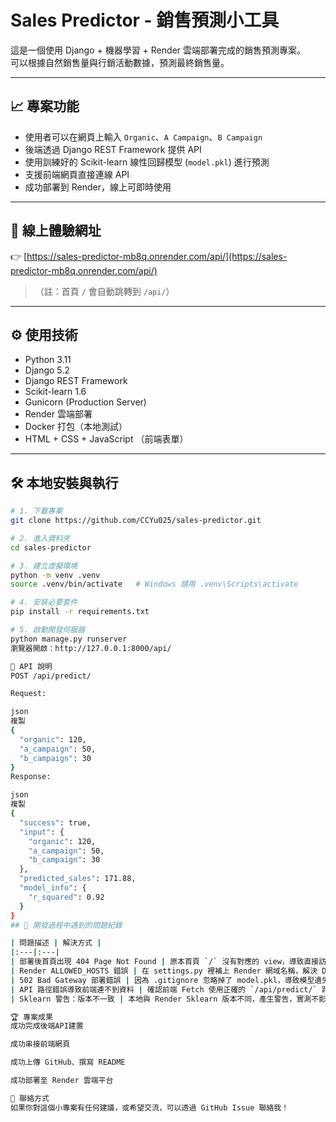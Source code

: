 # Sales Predictor - 銷售預測小工具

這是一個使用 Django + 機器學習 + Render 雲端部署完成的銷售預測專案。  
可以根據自然銷售量與行銷活動數據，預測最終銷售量。

---

## 📈 專案功能

- 使用者可以在網頁上輸入 `Organic`、`A Campaign`、`B Campaign`
- 後端透過 Django REST Framework 提供 API
- 使用訓練好的 Scikit-learn 線性回歸模型 (`model.pkl`) 進行預測
- 支援前端網頁直接連線 API
- 成功部署到 Render，線上可即時使用

---

## 🚀 線上體驗網址

👉 [https://sales-predictor-mb8q.onrender.com/api/](https://sales-predictor-mb8q.onrender.com/api/)

> （註：首頁 `/` 會自動跳轉到 `/api/`）

---

## ⚙️ 使用技術

- Python 3.11
- Django 5.2
- Django REST Framework
- Scikit-learn 1.6
- Gunicorn (Production Server)
- Render 雲端部署
- Docker 打包（本地測試）
- HTML + CSS + JavaScript （前端表單）

---

## 🛠️ 本地安裝與執行

```bash
# 1. 下載專案
git clone https://github.com/CCYu025/sales-predictor.git

# 2. 進入資料夾
cd sales-predictor

# 3. 建立虛擬環境
python -m venv .venv
source .venv/bin/activate   # Windows 請用 .venv\Scripts\activate

# 4. 安裝必要套件
pip install -r requirements.txt

# 5. 啟動開發伺服器
python manage.py runserver
瀏覽器開啟：http://127.0.0.1:8000/api/

🧩 API 說明
POST /api/predict/

Request:

json
複製
{
  "organic": 120,
  "a_campaign": 50,
  "b_campaign": 30
}
Response:

json
複製
{
  "success": true,
  "input": {
    "organic": 120,
    "a_campaign": 50,
    "b_campaign": 30
  },
  "predicted_sales": 171.88,
  "model_info": {
    "r_squared": 0.92
  }
}
## 🐛 開發過程中遇到的問題紀錄

| 問題描述 | 解決方式 |
|:---|:---|
| 部署後首頁出現 404 Page Not Found | 原本首頁 `/` 沒有對應的 view，導致直接訪問主網域時出現 404。<br>**解法：** 在 `views.py` 新增一個 `home` 函式，使用 `redirect('/api/')` 讓首頁自動跳轉到 `/api/`。並在 `urls.py` 設定 `path('', home, name='home')`。 |
| Render ALLOWED_HOSTS 錯誤 | 在 settings.py 裡補上 Render 網域名稱，解決 DisallowedHost 錯誤。 |
| 502 Bad Gateway 部署錯誤 | 因為 .gitignore 忽略掉了 model.pkl，導致模型遺失，補上模型後重新部署成功。 |
| API 路徑錯誤導致前端連不到資料 | 確認前端 Fetch 使用正確的 `/api/predict/` 路徑，且在本地、Render上都一致。 |
| Sklearn 警告：版本不一致 | 本地與 Render Sklearn 版本不同，產生警告，實測不影響功能，暫時保留警告。 |

🏆 專案成果
成功完成後端API建置

成功串接前端網頁

成功上傳 GitHub、撰寫 README

成功部署至 Render 雲端平台

🙌 聯絡方式
如果你對這個小專案有任何建議，或希望交流，可以透過 GitHub Issue 聯絡我！